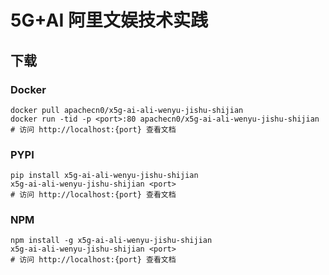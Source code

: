 # 5G+AI 阿里文娱技术实践

## 下载

### Docker

```
docker pull apachecn0/x5g-ai-ali-wenyu-jishu-shijian
docker run -tid -p <port>:80 apachecn0/x5g-ai-ali-wenyu-jishu-shijian
# 访问 http://localhost:{port} 查看文档
```

### PYPI

```
pip install x5g-ai-ali-wenyu-jishu-shijian
x5g-ai-ali-wenyu-jishu-shijian <port>
# 访问 http://localhost:{port} 查看文档
```

### NPM

```
npm install -g x5g-ai-ali-wenyu-jishu-shijian
x5g-ai-ali-wenyu-jishu-shijian <port>
# 访问 http://localhost:{port} 查看文档
```